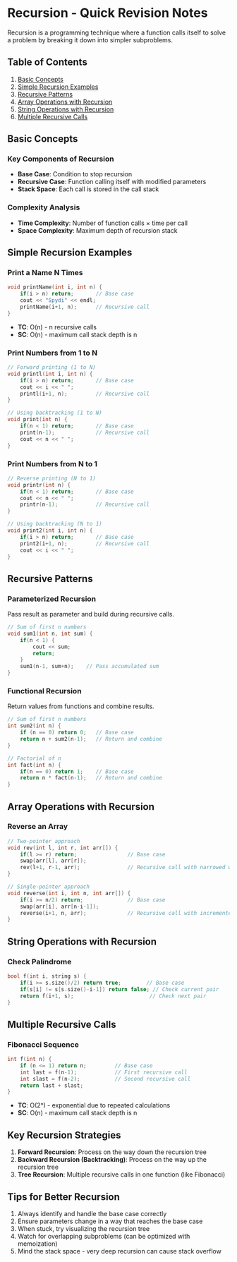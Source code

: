 # Recursion - Quick Revision Notes

Recursion is a programming technique where a function calls itself to solve a problem by breaking it down into simpler subproblems.

## Table of Contents

1. [Basic Concepts](#basic-concepts)
2. [Simple Recursion Examples](#simple-recursion-examples)
3. [Recursive Patterns](#recursive-patterns)
4. [Array Operations with Recursion](#array-operations-with-recursion)
5. [String Operations with Recursion](#string-operations-with-recursion)
6. [Multiple Recursive Calls](#multiple-recursive-calls)

## Basic Concepts

### Key Components of Recursion

- **Base Case**: Condition to stop recursion
- **Recursive Case**: Function calling itself with modified parameters
- **Stack Space**: Each call is stored in the call stack

### Complexity Analysis

- **Time Complexity**: Number of function calls × time per call
- **Space Complexity**: Maximum depth of recursion stack

## Simple Recursion Examples

### Print a Name N Times

```cpp
void printName(int i, int n) {
    if(i > n) return;       // Base case
    cout << "Spydi" << endl;
    printName(i+1, n);      // Recursive call
}
```

- **TC**: O(n) - n recursive calls
- **SC**: O(n) - maximum call stack depth is n

### Print Numbers from 1 to N

```cpp
// Forward printing (1 to N)
void printl(int i, int n) {
    if(i > n) return;       // Base case
    cout << i << " ";
    printl(i+1, n);         // Recursive call
}

// Using backtracking (1 to N)
void print(int n) {
    if(n < 1) return;       // Base case
    print(n-1);             // Recursive call
    cout << n << " ";
}
```

### Print Numbers from N to 1

```cpp
// Reverse printing (N to 1)
void printr(int n) {
    if(n < 1) return;       // Base case
    cout << n << " ";
    printr(n-1);            // Recursive call
}

// Using backtracking (N to 1)
void print2(int i, int n) {
    if(i > n) return;       // Base case
    print2(i+1, n);         // Recursive call
    cout << i << " ";
}
```

## Recursive Patterns

### Parameterized Recursion

Pass result as parameter and build during recursive calls.

```cpp
// Sum of first n numbers
void sum1(int n, int sum) {
    if(n < 1) {
        cout << sum;
        return;
    } 
    sum1(n-1, sum+n);    // Pass accumulated sum
}
```

### Functional Recursion

Return values from functions and combine results.

```cpp
// Sum of first n numbers
int sum2(int n) {
    if (n == 0) return 0;   // Base case
    return n + sum2(n-1);   // Return and combine
}

// Factorial of n
int fact(int n) {
    if(n == 0) return 1;    // Base case
    return n * fact(n-1);   // Return and combine
}
```

## Array Operations with Recursion

### Reverse an Array

```cpp
// Two-pointer approach
void rev(int l, int r, int arr[]) {
    if(l >= r) return;                // Base case
    swap(arr[l], arr[r]);
    rev(l+1, r-1, arr);               // Recursive call with narrowed window
}

// Single-pointer approach
void reverse(int i, int n, int arr[]) {
    if(i >= n/2) return;              // Base case
    swap(arr[i], arr[n-i-1]);
    reverse(i+1, n, arr);             // Recursive call with incremented index
}
```

## String Operations with Recursion

### Check Palindrome

```cpp
bool f(int i, string s) {
    if(i >= s.size()/2) return true;        // Base case
    if(s[i] != s[s.size()-i-1]) return false; // Check current pair
    return f(i+1, s);                        // Check next pair
}
```

## Multiple Recursive Calls

### Fibonacci Sequence

```cpp
int f(int n) {
    if (n <= 1) return n;         // Base case
    int last = f(n-1);            // First recursive call
    int slast = f(n-2);           // Second recursive call
    return last + slast;
}
```

- **TC**: O(2ⁿ) - exponential due to repeated calculations
- **SC**: O(n) - maximum call stack depth is n

## Key Recursion Strategies

1. **Forward Recursion**: Process on the way down the recursion tree
2. **Backward Recursion (Backtracking)**: Process on the way up the recursion tree
3. **Tree Recursion**: Multiple recursive calls in one function (like Fibonacci)

## Tips for Better Recursion

1. Always identify and handle the base case correctly
2. Ensure parameters change in a way that reaches the base case
3. When stuck, try visualizing the recursion tree
4. Watch for overlapping subproblems (can be optimized with memoization)
5. Mind the stack space - very deep recursion can cause stack overflow
